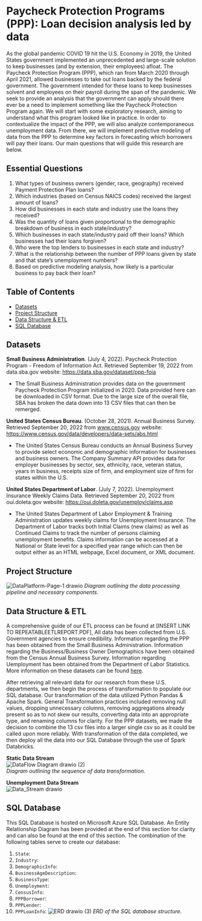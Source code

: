 # Paycheck Protection Programs (PPP): Loan decision analysis led by data

As the global pandemic COVID 19 hit the U.S. Economy in 2019, the United States government implemented an unprecedented and large-scale solution to keep businesses (and by extension, their employees) afloat. The Paycheck Protection Program (PPP), which ran from March 2020 through April 2021, allowed businesses to take out loans backed by the federal government. The government intended for these loans to keep businesses solvent and employees on their payroll during the span of the pandemic.
We seek to provide an analysis that the government can apply should there ever be a need to implement something like the Paycheck Protection Program again. We will start with some exploratory research, aiming to understand what this program looked like in practice. In order to contextualize the impact of the PPP, we will also analyze contemporaneous unemployment data. From there, we will implement predictive modeling of data from the PPP to determine key factors in forecasting which borrowers will pay their loans. Our main questions that will guide this research are below.

## Essential Questions
1. What types of business owners (gender, race, geography) received Payment Protection Plan loans? 
2. Which industries (based on Census NAICS codes) received the largest amount of loans?
3. How did businesses in each state and industry use the loans they received?  
4. Was the quantity of loans given proportional to the demographic breakdown of business in each state/industry?
5. Which businesses in each state/industry paid off their loans? Which businesses had their loans forgiven?
6. Who were the top lenders to businesses in each state and industry?
7. What is the relationship between the number of PPP loans given by state and that state’s unemployment numbers?
8. Based on predictive modeling analysis, how likely is a particular business to pay back their loan?

## Table of Contents
- [Datasets](#Datasets)
- [Project Structure](#Project-Structure)
- [Data Structure & ETL](#data-structure--etl)
- [SQL Database](#SQL-Database)


## Datasets
**Small Business Administration**. (July 4, 2022). Paycheck Protection Program - Freedom of Information Act. Retrieved
September 19, 2022 from data.sba.gov website: https://data.sba.gov/dataset/ppp-foia
- The Small Business Administration provides data on the government Paycheck Protection Program initialized in 2020. Data provided here can be downloaded in CSV format. Due to the large size of the overall file, SBA has broken the data down into 13 CSV files that can then be remerged.

**United States Census Bureau**. (October 28, 2021). Annual Business Survey. Retrieved September 20, 2022 from
www.census.gov website: https://www.census.gov/data/developers/data-sets/abs.html
- The United States Census Bureau conducts an Annual Business Survey to provide select economic and demographic information for businesses and business owners. The Company Summary API provides data for employer businesses by sector, sex, ethnicity, race, veteran status, years in business, receipts size of firm, and employment size of firm for states within the U.S.

**United States Department of Labor**. (July 7, 2022). Unemployment Insurance Weekly Claims Data. Retrieved September
20, 2022 from oui.doleta.gov website: https://oui.doleta.gov/unemploy/claims.asp
- The United States Department of Labor Employment & Training Administration updates weekly claims for Unemployment Insurance. The Department of Labor tracks both Initial Claims (new claims) as well as Continued Claims to track the number of persons claiming unemployment benefits. Claims information can be accessed at a National or State level for a specified year range which can then be output either as an HTML webpage, Excel document, or XML document.

## Project Structure
![DataPlatform-Page-1 drawio](https://user-images.githubusercontent.com/104226913/192575526-b12ce4d0-dd1c-46cc-be9b-426d1a910c20.png)
*Diagram outlining the data processing pipeline and necessary components.*

## Data Structure & ETL
A comprehensive guide of our ETL process can be found at [INSERT LINK TO REPEATABLEETLREPORT.PDF], All data has been collected from U.S. Government agencies to ensure credibility. Information regarding the PPP has been obtained from the Small Business Administration. Information regarding the Business/Business Owner Demographics have been obtained from the Census Annual Business Survey. Information regarding Uemployment has been obtained from the Department of Labor Statistics. More information on these datasets can be found [here](#Datasets).

After retrieving all relevant data for our research from these U.S. departments, we then begin the process of transformation to populate our SQL database. Our transformation of the data utilized Python Pandas & Apache Spark. General Transformation practices included removing null values, dropping unnecessary columns, removing aggregations already present so as to not skew our results, converting data into an appropriate type, and renaming columns for clarity. For the PPP datasets, we made the decision to combine the 13 csv files into a larger single csv so as it could be called upon more reliably. With transformation of the data completed, we then deploy all the data into our SQL Database through the use of Spark Databricks. 


**Static Data Stream** <br>
![DataFlow Diagram drawio (2)](https://user-images.githubusercontent.com/104226913/192000149-b6e06fd3-0e6a-4860-8f0a-8bc1d0a499c8.png)<br>
*Diagram outlining the sequence of data transformation.*

**Unemployment Data Stream** <br>
![Data_Stream drawio](https://user-images.githubusercontent.com/104226913/191998353-b38502ee-bfcc-446a-a7a0-3c6b89621907.png)

## SQL Database
This SQL Database is hosted on Microsoft Azure SQL Database. An Entity Relationship Diagram has been provided at the end of this section for clarity and can also be found at the end of this section. The combination of the following tables serve to create our database:
  1. `State`:
  2. `Industry`:
  3. `DemographicInfo`:
  4. `BusinessAgeDescription`:
  5. `BusinessType`:
  6. `Unemployment`:
  7. `CensusInfo`:
  8. `PPPBorrower`:
  9. `PPPLender`:
  10. `PPPLoanInfo`:
![ERD drawio (3)](https://user-images.githubusercontent.com/104226913/192618805-d827f6b2-25e0-453a-9f59-462f6657f5f3.png)
*ERD of the SQL database structure.*
